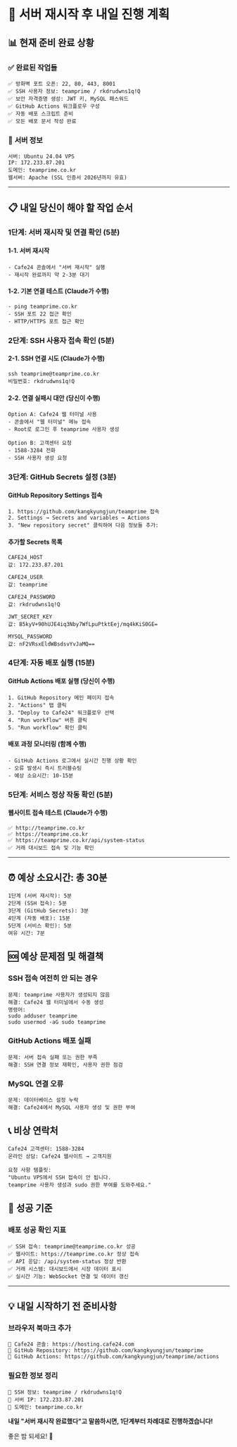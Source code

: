 # 🚀 서버 재시작 후 내일 진행 계획

## 📊 **현재 준비 완료 상황**

### ✅ **완료된 작업들**
```
✅ 방화벽 포트 오픈: 22, 80, 443, 8001
✅ SSH 사용자 정보: teamprime / rkdrudwns1q!Q
✅ 보안 자격증명 생성: JWT 키, MySQL 패스워드
✅ GitHub Actions 워크플로우 구성
✅ 자동 배포 스크립트 준비
✅ 모든 배포 문서 작성 완료
```

### 🎯 **서버 정보**
```
서버: Ubuntu 24.04 VPS
IP: 172.233.87.201
도메인: teamprime.co.kr
웹서버: Apache (SSL 인증서 2026년까지 유효)
```

---

## 📋 **내일 당신이 해야 할 작업 순서**

### **1단계: 서버 재시작 및 연결 확인 (5분)**

#### 1-1. 서버 재시작
```
- Cafe24 콘솔에서 "서버 재시작" 실행
- 재시작 완료까지 약 2-3분 대기
```

#### 1-2. 기본 연결 테스트 (Claude가 수행)
```
- ping teamprime.co.kr
- SSH 포트 22 접근 확인
- HTTP/HTTPS 포트 접근 확인
```

### **2단계: SSH 사용자 접속 확인 (5분)**

#### 2-1. SSH 연결 시도 (Claude가 수행)
```
ssh teamprime@teamprime.co.kr
비밀번호: rkdrudwns1q!Q
```

#### 2-2. 연결 실패시 대안 (당신이 수행)
```
Option A: Cafe24 웹 터미널 사용
- 콘솔에서 "웹 터미널" 메뉴 접속
- Root로 로그인 후 teamprime 사용자 생성

Option B: 고객센터 요청
- 1588-3284 전화
- SSH 사용자 생성 요청
```

### **3단계: GitHub Secrets 설정 (3분)**

#### GitHub Repository Settings 접속
```
1. https://github.com/kangkyungjun/teamprime 접속
2. Settings → Secrets and variables → Actions
3. "New repository secret" 클릭하여 다음 정보들 추가:
```

#### 추가할 Secrets 목록
```
CAFE24_HOST
값: 172.233.87.201

CAFE24_USER  
값: teamprime

CAFE24_PASSWORD
값: rkdrudwns1q!Q

JWT_SECRET_KEY
값: B5kyV+90hUJE4iq3Nby7WfLpuPtktEej/mq4kKiS0GE=

MYSQL_PASSWORD
값: nF2VRsxEldWBsdsvYvJaMQ==
```

### **4단계: 자동 배포 실행 (15분)**

#### GitHub Actions 배포 실행 (당신이 수행)
```
1. GitHub Repository 메인 페이지 접속
2. "Actions" 탭 클릭
3. "Deploy to Cafe24" 워크플로우 선택
4. "Run workflow" 버튼 클릭
5. "Run workflow" 확인 클릭
```

#### 배포 과정 모니터링 (함께 수행)
```
- GitHub Actions 로그에서 실시간 진행 상황 확인
- 오류 발생시 즉시 트러블슈팅
- 예상 소요시간: 10-15분
```

### **5단계: 서비스 정상 작동 확인 (5분)**

#### 웹사이트 접속 테스트 (Claude가 수행)
```
✅ http://teamprime.co.kr
✅ https://teamprime.co.kr  
✅ https://teamprime.co.kr/api/system-status
✅ 거래 대시보드 접속 및 기능 확인
```

---

## ⏰ **예상 소요시간: 총 30분**

```
1단계 (서버 재시작): 5분
2단계 (SSH 접속): 5분  
3단계 (GitHub Secrets): 3분
4단계 (자동 배포): 15분
5단계 (서비스 확인): 5분
여유 시간: 7분
```

## 🆘 **예상 문제점 및 해결책**

### **SSH 접속 여전히 안 되는 경우**
```
문제: teamprime 사용자가 생성되지 않음
해결: Cafe24 웹 터미널에서 수동 생성
명령어: 
sudo adduser teamprime
sudo usermod -aG sudo teamprime
```

### **GitHub Actions 배포 실패**
```
문제: 서버 접속 실패 또는 권한 부족
해결: SSH 연결 정보 재확인, 사용자 권한 점검
```

### **MySQL 연결 오류**
```
문제: 데이터베이스 설정 누락
해결: Cafe24에서 MySQL 사용자 생성 및 권한 부여
```

## 📞 **비상 연락처**

```
Cafe24 고객센터: 1588-3284
온라인 상담: Cafe24 웹사이트 → 고객지원

요청 사항 템플릿:
"Ubuntu VPS에서 SSH 접속이 안 됩니다. 
teamprime 사용자 생성과 sudo 권한 부여를 도와주세요."
```

## 🎯 **성공 기준**

### **배포 성공 확인 지표**
```
✅ SSH 접속: teamprime@teamprime.co.kr 성공
✅ 웹사이트: https://teamprime.co.kr 정상 접속
✅ API 응답: /api/system-status 정상 반환
✅ 거래 시스템: 대시보드에서 시장 데이터 표시
✅ 실시간 기능: WebSocket 연결 및 데이터 갱신
```

---

## 💡 **내일 시작하기 전 준비사항**

### **브라우저 북마크 추가**
```
🔗 Cafe24 콘솔: https://hosting.cafe24.com
🔗 GitHub Repository: https://github.com/kangkyungjun/teamprime  
🔗 GitHub Actions: https://github.com/kangkyungjun/teamprime/actions
```

### **필요한 정보 정리**
```
📝 SSH 정보: teamprime / rkdrudwns1q!Q
📝 서버 IP: 172.233.87.201
📝 도메인: teamprime.co.kr
```

**내일 "서버 재시작 완료했다"고 말씀하시면, 1단계부터 차례대로 진행하겠습니다!**

좋은 밤 되세요! 🌙